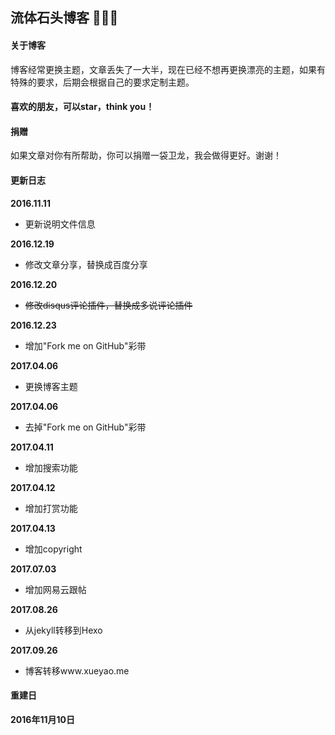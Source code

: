 流体石头博客 🤘🤘🤘
------------------
#### 关于博客  
            
博客经常更换主题，文章丢失了一大半，现在已经不想再更换漂亮的主题，如果有特殊的要求，后期会根据自己的要求定制主题。

#### 喜欢的朋友，可以star，think you！

#### 捐赠

如果文章对你有所帮助，你可以捐赠一袋卫龙，我会做得更好。谢谢！

#### 更新日志
**2016.11.11**
* 更新说明文件信息


**2016.12.19**
* 修改文章分享，替换成百度分享

**2016.12.20**
* <del>修改disqus评论插件，替换成多说评论插件</del>

**2016.12.23**
* 增加"Fork me on GitHub"彩带

**2017.04.06**
* 更换博客主题

**2017.04.06**
* 去掉"Fork me on GitHub"彩带

**2017.04.11**
* 增加搜索功能

**2017.04.12**
* 增加打赏功能

**2017.04.13**
* 增加copyright

**2017.07.03**
* 增加网易云跟帖

**2017.08.26**
* 从jekyll转移到Hexo

**2017.09.26**
* 博客转移www.xueyao.me

#### 重建日         

**2016年11月10日**
